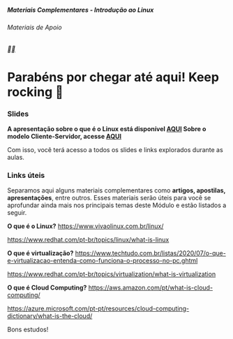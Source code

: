 ##### Materiais Complementares - Introdução ao Linux

###### Materiais de Apoio



[**](https://web.dio.me/course/materiais-complementares-introducao-ao-linux/learning/9535e8b8-2fcb-4f96-927b-e919026436a0?back=/track/formacao-linux-fundamentals&tab=certificate)[**](https://web.dio.me/course/materiais-complementares-introducao-ao-linux/learning/9535e8b8-2fcb-4f96-927b-e919026436a0?back=/track/formacao-linux-fundamentals&tab=certificate)

# **Parabéns por chegar até aqui! Keep rocking 🚀**

 

### **Slides**

**A apresentação sobre o que é o Linux está disponível [AQUI](https://docs.google.com/presentation/d/11ReR-92Q9LAcIdY1j6VefT7JnzEbrA-ew_OfzLWwKOU/edit#slide=id.p1)
Sobre o modelo Cliente-Servidor, acesse [AQUI](https://docs.google.com/presentation/d/1EK6VRRQPk2DuMoMnkO89JCLl0fdRqn7RGi_7QXW4Dj4/edit#slide=id.p3)**


Com isso, você terá acesso a todos os slides e links explorados durante as aulas.

 

### **Links úteis**

Separamos aqui alguns materiais complementares como **artigos, apostilas, apresentações**, entre outros. Esses materiais serão úteis para você se aprofundar ainda mais nos principais temas deste Módulo e estão listados a seguir.

 

**O que é o Linux?**
https://www.vivaolinux.com.br/linux/

https://www.redhat.com/pt-br/topics/linux/what-is-linux


**O que é virtualização?**
https://www.techtudo.com.br/listas/2020/07/o-que-e-virtualizacao-entenda-como-funciona-o-processo-no-pc.ghtml

https://www.redhat.com/pt-br/topics/virtualization/what-is-virtualization


**O que é Cloud Computing?**
https://aws.amazon.com/pt/what-is-cloud-computing/

https://azure.microsoft.com/pt-pt/resources/cloud-computing-dictionary/what-is-the-cloud/

 

Bons estudos! 